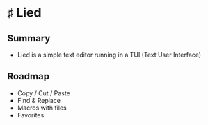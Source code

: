# ♯ Lied

## Summary
* Lied is a simple text editor running in a TUI (Text User Interface)

## Roadmap
* Copy / Cut / Paste
* Find & Replace
* Macros with files
* Favorites

